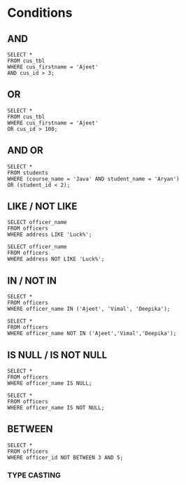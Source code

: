 # Conditions

## AND

    SELECT *  
    FROM cus_tbl  
    WHERE cus_firstname = 'Ajeet'  
    AND cus_id > 3;  

## OR

    SELECT *  
    FROM cus_tbl  
    WHERE cus_firstname = 'Ajeet'  
    OR cus_id > 100;  

## AND OR

    SELECT *  
    FROM students  
    WHERE (course_name = 'Java' AND student_name = 'Aryan')  
    OR (student_id < 2);

## LIKE / NOT LIKE

    SELECT officer_name  
    FROM officers  
    WHERE address LIKE 'Luck%';  

    SELECT officer_name  
    FROM officers  
    WHERE address NOT LIKE 'Luck%';  

## IN / NOT IN

    SELECT *  
    FROM officers  
    WHERE officer_name IN ('Ajeet', 'Vimal', 'Deepika'); 

    SELECT *  
    FROM officers  
    WHERE officer_name NOT IN ('Ajeet','Vimal','Deepika');  


## IS NULL / IS NOT NULL

    SELECT *  
    FROM officers  
    WHERE officer_name IS NULL;  

    SELECT *  
    FROM officers  
    WHERE officer_name IS NOT NULL;  

## BETWEEN

    SELECT *  
    FROM officers  
    WHERE officer_id NOT BETWEEN 3 AND 5;  


### TYPE CASTING
